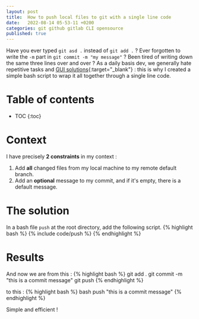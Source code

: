 ```yaml
---
layout: post
title:  How to push local files to git with a single line code
date:   2022-08-14 05-53-11 +0200
categories: git github gitlab CLI opensource
published: true
---
```


Have you ever typed `git asd .` instead of `git add .` ? Ever forgotten to write the `-m` part in `git commit -m "my message"` ? Been tired of writing down the same three lines over and over ? As a daily basis dev, we generally hate repetitive tasks and [GUI solutions](https://git-scm.com/downloads/guis){:target="_blank"} : this is why I created a simple bash script to wrap it all together through a single line code.

# Table of contents

* TOC
{:toc}

# Context
I have precisely **2 constraints** in my context :
1. Add **all** changed files from my local machine to my remote default branch.
2. Add an **optional** message to my commit, and if it's empty, there is a default message.

# The solution
In a bash file `push` at the root directory, add the following script.
{% highlight bash %}
{% include code/push %}
{% endhighlight %}

# Results
And now we are from this :
{% highlight bash %}
git add .
git commit -m "this is a commit message"
git push
{% endhighlight %}

to this :
{% highlight bash %}
bash push "this is a commit message"
{% endhighlight %}

Simple and efficient !
